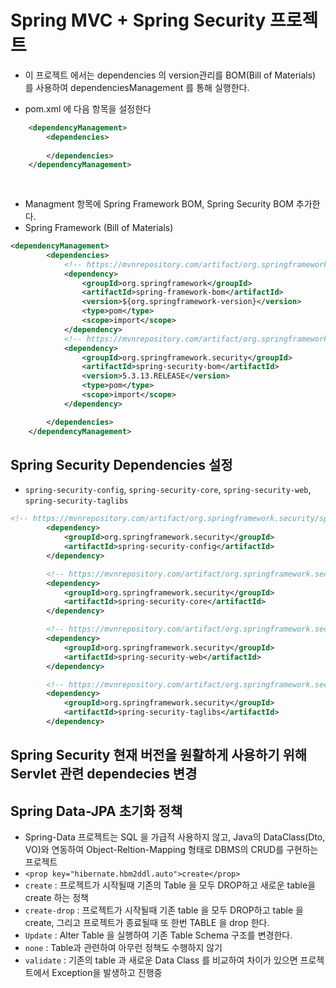 # Spring MVC + Spring Security 프로젝트
* 이 프로젝트 에서는 dependencies 의 version관리를 BOM(Bill of Materials) 를 사용하여  dependenciesManagement 를 통해 실행한다. 

- pom.xml 에 다음 항목을 설정한다 
```xml
	<dependencyManagement>
		<dependencies>
			
		</dependencies>
	</dependencyManagement>
	
	
```

- Managment 항목에 Spring Framework BOM, Spring Security BOM 추가한다. 
- Spring Framework (Bill of Materials)
```xml
<dependencyManagement>
		<dependencies>
			<!-- https://mvnrepository.com/artifact/org.springframework/spring-framework-bom -->
			<dependency>
				<groupId>org.springframework</groupId>
				<artifactId>spring-framework-bom</artifactId>
				<version>${org.springframework-version}</version>
				<type>pom</type>
				<scope>import</scope>
			</dependency>
			<!-- https://mvnrepository.com/artifact/org.springframework.security/spring-security-bom -->
			<dependency>
				<groupId>org.springframework.security</groupId>
				<artifactId>spring-security-bom</artifactId>
				<version>5.3.13.RELEASE</version>
				<type>pom</type>
				<scope>import</scope>
			</dependency>

		</dependencies>
	</dependencyManagement>

```

## Spring Security Dependencies  설정
- `spring-security-config`, `spring-security-core`, `spring-security-web`, `spring-security-taglibs` 

```xml
<!-- https://mvnrepository.com/artifact/org.springframework.security/spring-security-config -->
		<dependency>
			<groupId>org.springframework.security</groupId>
			<artifactId>spring-security-config</artifactId>
		</dependency>

		<!-- https://mvnrepository.com/artifact/org.springframework.security/spring-security-core -->
		<dependency>
			<groupId>org.springframework.security</groupId>
			<artifactId>spring-security-core</artifactId>
		</dependency>

		<!-- https://mvnrepository.com/artifact/org.springframework.security/spring-security-web -->
		<dependency>
			<groupId>org.springframework.security</groupId>
			<artifactId>spring-security-web</artifactId>
		</dependency>

		<!-- https://mvnrepository.com/artifact/org.springframework.security/spring-security-taglibs -->
		<dependency>
			<groupId>org.springframework.security</groupId>
			<artifactId>spring-security-taglibs</artifactId>
		</dependency>

```

## Spring Security 현재 버전을 원활하게 사용하기 위해 Servlet 관련 dependecies 변경 

## Spring Data-JPA 초기화 정책
- Spring-Data 프로젝트는 SQL 을 가급적 사용하지 않고, Java의 DataClass(Dto, VO)와 연동하여
Object-Reltion-Mapping 형태로 DBMS의 CRUD를 구현하는 프로젝트 
- `<prop key="hibernate.hbm2ddl.auto">create</prop>`
- `create` : 프로젝트가 시작될때 기존의 Table 을 모두 DROP하고 새로운 table을 create 하는 정책
- `create-drop` : 프로젝트가 시작될때 기존 table 을 모두 DROP하고 table 을 create, 그리고 프로젝트가 종료될때 또 한번 TABLE 을 drop 한다. 
- `Update` : Alter Table 을 실행하여 기존 Table Schema 구조를 변경한다.
- `none` : Table과 관련하여 아무런 정책도 수행하지 않기
- `validate` : 기존의 table 과 새로운 Data Class 를 비교하여 차이가 있으면 프로젝트에서 Exception을 발생하고 진행중 
